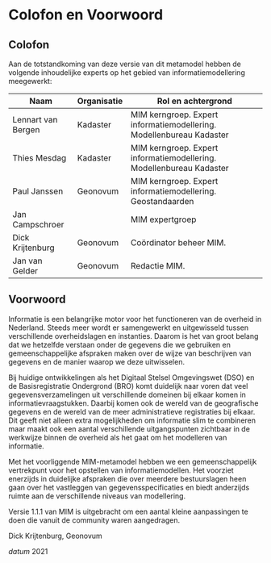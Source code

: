 # Colofon en Voorwoord

## Colofon

Aan de totstandkoming van deze versie van dit metamodel hebben de volgende inhoudelijke experts
op het gebied van informatiemodellering meegewerkt:

| Naam                      | Organisatie    | Rol en achtergrond                                                   |
|---------------------------|----------------|----------------------------------------------------------------------|
| Lennart van Bergen        | Kadaster       | MIM kerngroep. Expert informatiemodellering. Modellenbureau Kadaster |
| Thies Mesdag              | Kadaster       | MIM kerngroep. Expert informatiemodellering. Modellenbureau Kadaster |
| Paul Janssen              | Geonovum       | MIM kerngroep. Expert informatiemodellering. Geostandaarden          |
| Jan Campschroer           |                | MIM expertgroep                                                      |
| Dick Krijtenburg          | Geonovum       | Coördinator beheer MIM.                                              |
| Jan van Gelder            | Geonovum       | Redactie MIM.                        	                            |

## Voorwoord

Informatie is een belangrijke motor voor het functioneren van de overheid in Nederland. 
Steeds meer wordt er samengewerkt en uitgewisseld tussen verschillende overheidslagen en instanties. 
Daarom is het van groot belang dat we hetzelfde verstaan onder de gegevens die we gebruiken en 
gemeenschappelijke afspraken maken over de wijze van beschrijven van gegevens en de manier 
waarop we deze uitwisselen.

Bij huidige ontwikkelingen als het Digitaal Stelsel Omgevingswet (DSO) en de Basisregistratie Ondergrond (BRO)
komt duidelijk naar voren dat veel gegevensverzamelingen uit verschillende domeinen bij elkaar 
komen in informatievraagstukken. Daarbij komen ook de wereld van de geografische gegevens en de wereld 
van de meer administratieve registraties bij elkaar. Dit geeft niet alleen extra mogelijkheden om 
informatie slim te combineren maar maakt ook een aantal verschillende uitgangspunten zichtbaar in de 
werkwijze binnen de overheid als het gaat om het modelleren van informatie.

Met het voorliggende MIM-metamodel hebben we een gemeenschappelijk vertrekpunt voor het opstellen van 
informatiemodellen. Het voorziet enerzijds in duidelijke afspraken die over meerdere bestuurslagen 
heen gaan over het vastleggen van gegevensspecificaties en biedt anderzijds ruimte aan de verschillende 
niveaus van modellering.

Versie 1.1.1 van MIM is uitgebracht om een aantal kleine aanpassingen te doen die vanuit de community waren aangedragen.

Dick Krijtenburg, Geonovum

*datum* 2021
